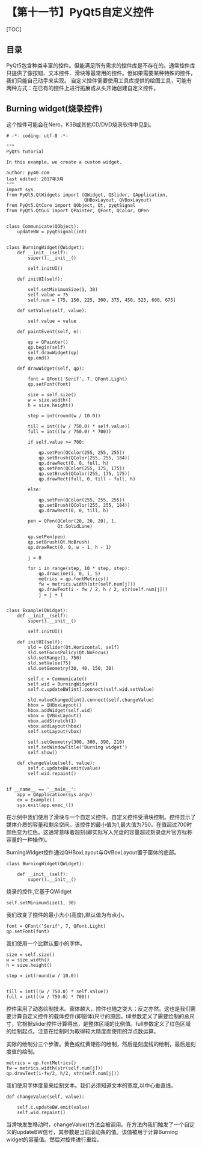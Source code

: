 # 【第十一节】PyQt5自定义控件
[TOC]
## 目录
PyQt5包含种类丰富的控件。但能满足所有需求的控件库是不存在的。通常控件库只提供了像按钮、文本控件、滑块等最常用的控件。但如果需要某种特殊的控件，我们只能自己动手来实现。 自定义控件需要使用工具库提供的绘图工具，可能有两种方式：在已有的控件上进行拓展或从头开始创建自定义控件。

## Burning widget(烧录控件)

这个控件可能会在Nero，K3B或其他CD/DVD烧录软件中见到。
```
# -*- coding: utf-8 -*-

"""
PyQt5 tutorial

In this example, we create a custom widget.

author: py40.com
last edited: 2017年3月
"""
import sys
from PyQt5.QtWidgets import (QWidget, QSlider, QApplication,
                             QHBoxLayout, QVBoxLayout)
from PyQt5.QtCore import QObject, Qt, pyqtSignal
from PyQt5.QtGui import QPainter, QFont, QColor, QPen


class Communicate(QObject):
    updateBW = pyqtSignal(int)


class BurningWidget(QWidget):
    def __init__(self):
        super().__init__()

        self.initUI()

    def initUI(self):

        self.setMinimumSize(1, 30)
        self.value = 75
        self.num = [75, 150, 225, 300, 375, 450, 525, 600, 675]

    def setValue(self, value):

        self.value = value

    def paintEvent(self, e):

        qp = QPainter()
        qp.begin(self)
        self.drawWidget(qp)
        qp.end()

    def drawWidget(self, qp):

        font = QFont('Serif', 7, QFont.Light)
        qp.setFont(font)

        size = self.size()
        w = size.width()
        h = size.height()

        step = int(round(w / 10.0))

        till = int(((w / 750.0) * self.value))
        full = int(((w / 750.0) * 700))

        if self.value >= 700:

            qp.setPen(QColor(255, 255, 255))
            qp.setBrush(QColor(255, 255, 184))
            qp.drawRect(0, 0, full, h)
            qp.setPen(QColor(255, 175, 175))
            qp.setBrush(QColor(255, 175, 175))
            qp.drawRect(full, 0, till - full, h)

        else:

            qp.setPen(QColor(255, 255, 255))
            qp.setBrush(QColor(255, 255, 184))
            qp.drawRect(0, 0, till, h)

        pen = QPen(QColor(20, 20, 20), 1,
                   Qt.SolidLine)

        qp.setPen(pen)
        qp.setBrush(Qt.NoBrush)
        qp.drawRect(0, 0, w - 1, h - 1)

        j = 0

        for i in range(step, 10 * step, step):
            qp.drawLine(i, 0, i, 5)
            metrics = qp.fontMetrics()
            fw = metrics.width(str(self.num[j]))
            qp.drawText(i - fw / 2, h / 2, str(self.num[j]))
            j = j + 1


class Example(QWidget):
    def __init__(self):
        super().__init__()

        self.initUI()

    def initUI(self):
        sld = QSlider(Qt.Horizontal, self)
        sld.setFocusPolicy(Qt.NoFocus)
        sld.setRange(1, 750)
        sld.setValue(75)
        sld.setGeometry(30, 40, 150, 30)

        self.c = Communicate()
        self.wid = BurningWidget()
        self.c.updateBW[int].connect(self.wid.setValue)

        sld.valueChanged[int].connect(self.changeValue)
        hbox = QHBoxLayout()
        hbox.addWidget(self.wid)
        vbox = QVBoxLayout()
        vbox.addStretch(1)
        vbox.addLayout(hbox)
        self.setLayout(vbox)

        self.setGeometry(300, 300, 390, 210)
        self.setWindowTitle('Burning widget')
        self.show()

    def changeValue(self, value):
        self.c.updateBW.emit(value)
        self.wid.repaint()


if __name__ == '__main__':
    app = QApplication(sys.argv)
    ex = Example()
    sys.exit(app.exec_())
```
在示例中我们使用了滑块与一个自定义控件。自定义控件受滑块控制。控件显示了媒体介质的容量和剩余空间。该控件的最小值为1,最大值为750。在值超过700时颜色变为红色。这通常意味着超刻(即实际写入光盘的容量超过刻录盘片官方标称容量的一种操作)。

BurningWidget控件通过QHBoxLayout与QVBoxLayout置于窗体的底部。
```
class BurningWidget(QWidget):
  
    def __init__(self):      
        super().__init__() 
```
烧录的控件,它基于QWidget
```
self.setMinimumSize(1, 30)
```
我们改变了控件的最小大小(高度),默认值为有点小。
```
font = QFont('Serif', 7, QFont.Light)
qp.setFont(font)
```
我们使用一个比默认要小的字体。
```
size = self.size()
w = size.width()
h = size.height()

step = int(round(w / 10.0))


till = int(((w / 750.0) * self.value))
full = int(((w / 750.0) * 700))
```
控件采用了动态绘制技术。窗体越大，控件也随之变大；反之亦然。这也是我们需要计算自定义控件的载体控件(即窗体)尺寸的原因。till参数定义了需要绘制的总尺寸，它根据slider控件计算得出，是整体区域的比例值。full参数定义了红色区域的绘制起点。注意在绘制时为取得较大精度而使用的浮点数运算。

实际的绘制分三个步骤。黄色或红黄矩形的绘制，然后是刻度线的绘制，最后是刻度值的绘制。
```
metrics = qp.fontMetrics()
fw = metrics.width(str(self.num[j]))
qp.drawText(i-fw/2, h/2, str(self.num[j]))
```
我们使用字体度量来绘制文本。我们必须知道文本的宽度,以中心垂直线。
```
def changeValue(self, value):
          
    self.c.updateBW.emit(value)        
    self.wid.repaint()
```
当滑块发生移动时，changeValue()方法会被调用。在方法内我们触发了一个自定义的updateBW信号，其参数是当前滚动条的值。该值被用于计算Burning widget的容量值。然后对控件进行重绘。